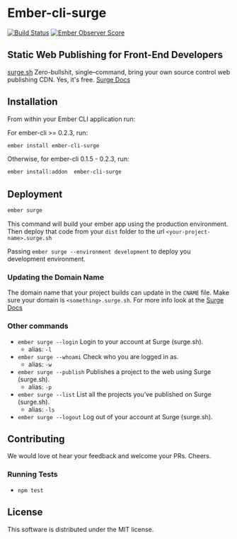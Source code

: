 # Ember-cli-surge
[![Build Status](https://travis-ci.org/kiwiupover/ember-cli-surge.svg)](https://travis-ci.org/kiwiupover/ember-cli-surge)
[![Ember Observer Score](http://emberobserver.com/badges/ember-cli-surge.svg)](http://emberobserver.com/addons/ember-cli-surge)

## Static Web Publishing for Front-End Developers
[surge.sh](http://surge.sh) Zero-bullshit, single–command,
bring your own source control web publishing CDN. Yes, it's free.
[Surge Docs](http://surge.sh/help)


## Installation

From within your Ember CLI application run:

For ember-cli >= 0.2.3, run:

```sh
ember install ember-cli-surge
```

Otherwise, for ember-cli 0.1.5 - 0.2.3, run:

```sh
ember install:addon  ember-cli-surge
```

## Deployment

```sh
ember surge
```

This command will build your ember app using the production environment.
Then deploy that code from your `dist` folder
to the url `<your-project-name>.surge.sh`

Passing `ember surge --environment development` to deploy you development environment.

### Updating the Domain Name

The domain name that your project builds can update in the `CNAME` file.
Make sure your domain is `<something>.surge.sh`.
For more info look at the [Surge Docs](http://surge.sh/help/remembering-a-domain)

### Other commands
- `ember surge --login` Login to your account at Surge (surge.sh).
    - alias: `-l`
- `ember surge --whoami` Check who you are logged in as.
    - alias: `-w`
- `ember surge --publish` Publishes a project to the web using Surge (surge.sh).
    - alias: `-p`
- `ember surge --list` List all the projects you’ve published on Surge (surge.sh).
    - alias: `-ls`
- `ember surge --logout` Log out of your account at Surge (surge.sh).


## Contributing
We would love ot hear your feedback and welcome your PRs.
Cheers.

### Running Tests

* `npm test`

## License
This software is distributed under the MIT license.
